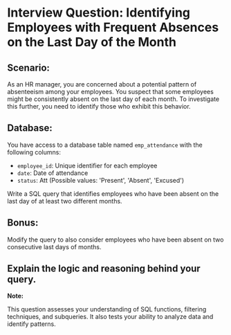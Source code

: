 # Interview Question: Identifying Employees with Frequent Absences on the Last Day of the Month

## Scenario:

As an HR manager, you are concerned about a potential pattern of absenteeism among your employees. You suspect that some employees might be consistently absent on the last day of each month. To investigate this further, you need to identify those who exhibit this behavior.

## Database:

You have access to a database table named `emp_attendance` with the following columns:

- `employee_id`: Unique identifier for each employee
- `date`: Date of attendance
- `status`: Att (Possible values: 'Present', 'Absent', 'Excused')

Write a SQL query that identifies employees who have been absent on the last day of at least two different months.

## Bonus:

Modify the query to also consider employees who have been absent on two consecutive last days of months.

## Explain the logic and reasoning behind your query.

**Note:**

This question assesses your understanding of SQL functions, filtering techniques, and subqueries. It also tests your ability to analyze data and identify patterns.

